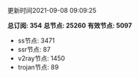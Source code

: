 更新时间2021-09-08 09:09:25

**总订阅: 354**
**总节点: 25260**
**有效节点: 5097**
- ss节点: 3471
- ssr节点: 87
- v2ray节点: 1450
- trojan节点: 89
